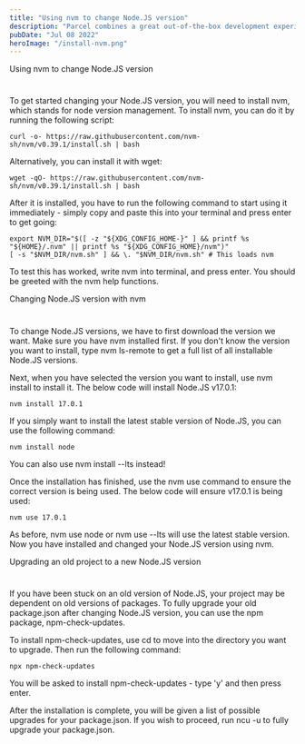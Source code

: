 ```yaml
---
title: "Using nvm to change Node.JS version"
description: "Parcel combines a great out-of-the-box development experience"
pubDate: "Jul 08 2022"
heroImage: "/install-nvm.png"
---
```


Using nvm to change Node.JS version

#

To get started changing your Node.JS version, you will need to install nvm, which stands for node version management. To install nvm, you can do it by running the following script:

```
curl -o- https://raw.githubusercontent.com/nvm-sh/nvm/v0.39.1/install.sh | bash
```

Alternatively, you can install it with wget:

```
wget -qO- https://raw.githubusercontent.com/nvm-sh/nvm/v0.39.1/install.sh | bash
```

After it is installed, you have to run the following command to start using it immediately - simply copy and paste this into your terminal and press enter to get going:

```
export NVM_DIR="$([ -z "${XDG_CONFIG_HOME-}" ] && printf %s "${HOME}/.nvm" || printf %s "${XDG_CONFIG_HOME}/nvm")"
[ -s "$NVM_DIR/nvm.sh" ] && \. "$NVM_DIR/nvm.sh" # This loads nvm
```

To test this has worked, write nvm into terminal, and press enter. You should be greeted with the nvm help functions.

Changing Node.JS version with nvm

#

To change Node.JS versions, we have to first download the version we want. Make sure you have nvm installed first. If you don't know the version you want to install, type nvm ls-remote to get a full list of all installable Node.JS versions.

Next, when you have selected the version you want to install, use nvm install to install it. The below code will install Node.JS v17.0.1:

```
nvm install 17.0.1
```

If you simply want to install the latest stable version of Node.JS, you can use the following command:

```
nvm install node
```

You can also use nvm install --lts instead!

Once the installation has finished, use the nvm use command to ensure the correct version is being used. The below code will ensure v17.0.1 is being used:

```
nvm use 17.0.1
```

As before, nvm use node or nvm use --lts will use the latest stable version. Now you have installed and changed your Node.JS version using nvm.

Upgrading an old project to a new Node.JS version

#

If you have been stuck on an old version of Node.JS, your project may be dependent on old versions of packages. To fully upgrade your old package.json after changing Node.JS version, you can use the npm package, npm-check-updates.

To install npm-check-updates, use cd to move into the directory you want to upgrade. Then run the following command:

```
npx npm-check-updates
```

You will be asked to install npm-check-updates - type 'y' and then press enter.

After the installation is complete, you will be given a list of possible upgrades for your package.json. If you wish to proceed, run ncu -u to fully upgrade your package.json.
